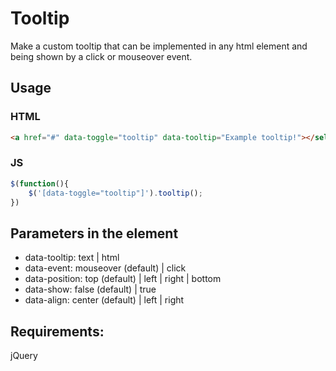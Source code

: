 # Tooltip
Make a custom tooltip that can be implemented in any html element and being shown by a click or mouseover event.

## Usage

### HTML
```html
<a href="#" data-toggle="tooltip" data-tooltip="Example tooltip!"></select>
```

### JS
```javascript
$(function(){
	$('[data-toggle="tooltip"]').tooltip();
})
```

## Parameters in the element

- data-tooltip: text | html
- data-event: mouseover (default) | click
- data-position: top (default) | left | right | bottom
- data-show: false (default) | true
- data-align: center (default) | left | right

## Requirements:
jQuery
